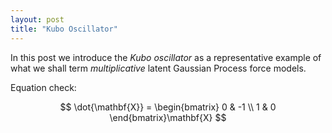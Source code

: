 ```yaml
---
layout: post
title: "Kubo Oscillator"
---
```


In this post we introduce the *Kubo oscillator* as a representative example of what we shall term *multiplicative* latent Gaussian Process force models.

Equation check:

$$
\dot{\mathbf{X}} = \begin{bmatrix} 0 & -1 \\ 1 & 0 \end{bmatrix}\mathbf{X}
$$